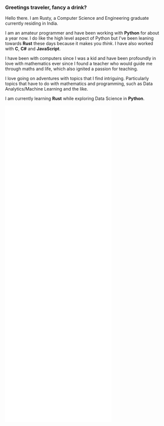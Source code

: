 ### Greetings traveler, fancy a drink?

Hello there. I am Rusty, a Computer Science and Engineering graduate currently residing in India.

I am an amateur programmer and have been working with **Python** for about a year now.
I do like the high level aspect of Python but I’ve been leaning towards **Rust** these days because it makes you _think_.
I have also worked with **C**, **C#** and **JavaScript**.

I have been with computers since I was a kid and have been profoundly in love with mathematics ever since I found a teacher who would guide me through maths and life, which also ignited a passion for teaching.  

I love going on adventures with topics that I find intriguing. Particularly topics that have to do with mathematics and programming, such as Data Analytics/Machine Learning and the like.  

I am currently learning **Rust** while exploring Data Science in **Python**.  


![Metrics](https://github.com/rustyxlol/rustyxlol/blob/main/github-metrics.svg)


